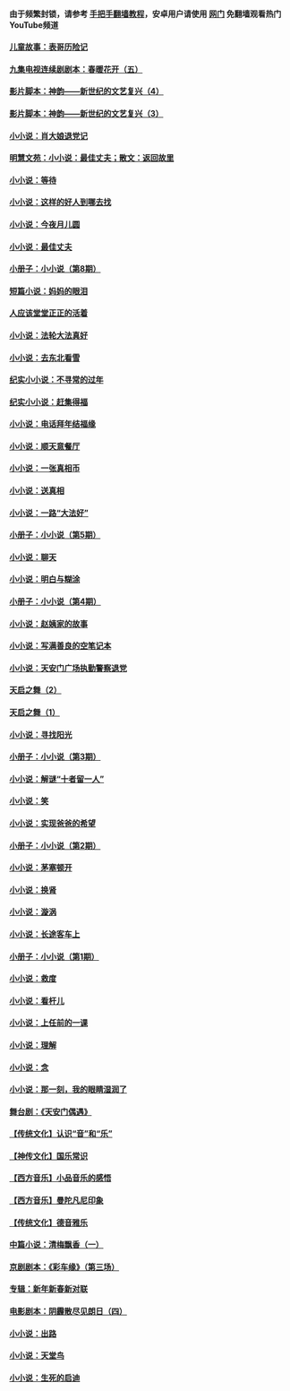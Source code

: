 #### 由于频繁封锁，请参考 [手把手翻墙教程](https://github.com/gfw-breaker/guides/wiki/)，安卓用户请使用 [网门](https://github.com/gfw-breaker/nogfw/blob/master/dl.md?t=06161401) 免翻墙观看热门YouTube频道 

#### [儿童故事：表哥历险记](../pages/328/383535.md?t=06161401) 

#### [九集电视连续剧剧本：春暖花开（五）](../pages/328/275919.md?t=06161401) 

#### [影片脚本：神韵——新世纪的文艺复兴（4）](../pages/328/266089.md?t=06161401) 

#### [影片脚本：神韵——新世纪的文艺复兴（3）](../pages/328/266087.md?t=06161401) 

#### [小小说：肖大娘退党记](../pages/328/239807.md?t=06161401) 

#### [明慧文苑：小小说：最佳丈夫；散文：返回故里](../pages/328/3439.md?t=06161401) 

#### [小小说：等待](../pages/328/223927.md?t=06161401) 

#### [小小说：这样的好人到哪去找](../pages/328/209396.md?t=06161401) 

#### [小小说：今夜月儿圆](../pages/328/193588.md?t=06161401) 

#### [小小说：最佳丈夫](../pages/328/190938.md?t=06161401) 

#### [小册子：小小说（第8期）](../pages/328/188202.md?t=06161401) 

#### [短篇小说：妈妈的眼泪](../pages/328/187712.md?t=06161401) 

#### [人应该堂堂正正的活着](../pages/328/182430.md?t=06161401) 

#### [小小说：法轮大法真好](../pages/328/174669.md?t=06161401) 

#### [小小说：去东北看雪](../pages/328/173882.md?t=06161401) 

#### [纪实小小说：不寻常的过年](../pages/328/173187.md?t=06161401) 

#### [纪实小小说：赶集得福](../pages/328/172652.md?t=06161401) 

#### [小小说：电话拜年结福缘](../pages/328/172533.md?t=06161401) 

#### [小小说：顺天意餐厅](../pages/328/170182.md?t=06161401) 

#### [小小说：一张真相币](../pages/328/169410.md?t=06161401) 

#### [小小说：送真相](../pages/328/166713.md?t=06161401) 

#### [小小说：一路“大法好”](../pages/328/162016.md?t=06161401) 

#### [小册子：小小说（第5期）](../pages/328/161131.md?t=06161401) 

#### [小小说：聊天](../pages/328/159640.md?t=06161401) 

#### [小小说：明白与糊涂](../pages/328/158101.md?t=06161401) 

#### [小册子：小小说（第4期）](../pages/328/158006.md?t=06161401) 

#### [小小说：赵姨家的故事](../pages/328/157843.md?t=06161401) 

#### [小小说：写满善良的空笔记本](../pages/328/157382.md?t=06161401) 

#### [小小说：天安门广场执勤警察退党](../pages/328/156982.md?t=06161401) 

#### [天启之舞（2）](../pages/328/153440.md?t=06161401) 

#### [天启之舞（1）](../pages/328/153439.md?t=06161401) 

#### [小小说：寻找阳光](../pages/328/153065.md?t=06161401) 

#### [小册子：小小说（第3期）](../pages/328/151715.md?t=06161401) 

#### [小小说：解谜“十者留一人”](../pages/328/148967.md?t=06161401) 

#### [小小说：笑](../pages/328/148905.md?t=06161401) 

#### [小小说：实现爸爸的希望](../pages/328/148096.md?t=06161401) 

#### [小册子：小小说（第2期）](../pages/328/147214.md?t=06161401) 

#### [小小说：茅塞顿开](../pages/328/147030.md?t=06161401) 

#### [小小说：换肾](../pages/328/146770.md?t=06161401) 

#### [小小说：漩涡](../pages/328/146683.md?t=06161401) 

#### [小小说：长途客车上](../pages/328/145076.md?t=06161401) 

#### [小册子：小小说（第1期）](../pages/328/143963.md?t=06161401) 

#### [小小说：救度](../pages/328/143927.md?t=06161401) 

#### [小小说：看杆儿](../pages/328/142137.md?t=06161401) 

#### [小小说：上任前的一课](../pages/328/140808.md?t=06161401) 

#### [小小说：理解](../pages/328/140476.md?t=06161401) 

#### [小小说：念](../pages/328/139513.md?t=06161401) 

#### [小小说：那一刻，我的眼睛湿润了](../pages/328/138476.md?t=06161401) 

#### [舞台剧：《天安门偶遇》](../pages/328/117155.md?t=06161401) 

#### [【传统文化】认识“音”和“乐”](../pages/328/108667.md?t=06161401) 

#### [【神传文化】国乐常识](../pages/328/104225.md?t=06161401) 

#### [【西方音乐】小品音乐的感悟](../pages/328/102924.md?t=06161401) 

#### [【西方音乐】曼陀凡尼印象](../pages/328/102922.md?t=06161401) 

#### [【传统文化】德音雅乐](../pages/328/102923.md?t=06161401) 

#### [中篇小说：清梅飘香（一）](../pages/328/101058.md?t=06161401) 

#### [京剧剧本：《彩车缘》（第三场）](../pages/328/96434.md?t=06161401) 

#### [专辑：新年新春新对联](../pages/328/94991.md?t=06161401) 

#### [电影剧本：阴霾散尽见朗日（四）](../pages/328/87081.md?t=06161401) 

#### [小小说：出路](../pages/328/84848.md?t=06161401) 

#### [小小说：天堂鸟](../pages/328/83084.md?t=06161401) 

#### [小小说：生死的启迪](../pages/328/70977.md?t=06161401) 

